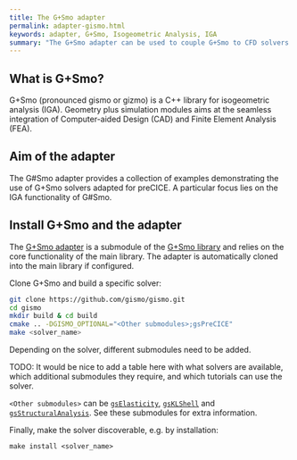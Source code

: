 ```yaml
---
title: The G+Smo adapter
permalink: adapter-gismo.html
keywords: adapter, G+Smo, Isogeometric Analysis, IGA
summary: "The G+Smo adapter can be used to couple G+Smo to CFD solvers for FSI applications or even to couple G+Smo to itself for advanced structural simulations."
---
```


## What is G+Smo?

G+Smo (pronounced gismo or gizmo) is a C++ library for isogeometric analysis (IGA). Geometry plus simulation modules aims at the seamless integration of Computer-aided Design (CAD) and Finite Element Analysis (FEA).

## Aim of the adapter

The G#Smo adapter provides a collection of examples demonstrating the use of G+Smo solvers adapted for preCICE. A particular focus lies on the IGA functionality of G#Smo.

## Install G+Smo and the adapter

The [G+Smo adapter](https://github.com/gismo/gsPreCICE) is a submodule of the [G+Smo library](https://github.com/gismo/gismo) and relies on the core functionality of the main library. The adapter is automatically cloned into the main library if configured.

Clone G+Smo and build a specific solver:

```bash
git clone https://github.com/gismo/gismo.git
cd gismo
mkdir build & cd build
cmake .. -DGISMO_OPTIONAL="<Other submodules>;gsPreCICE"
make <solver_name>
```
Depending on the solver, different submodules need to be added.

TODO: It would be nice to add a table here with what solvers are available, which additional submodules they require, and which tutorials can use the solver.

`<Other submodules>` can be [`gsElasticity`](https://github.com/gismo/gsElasticity), [`gsKLShell`](https://github.com/gismo/gsKLShell) and [`gsStructuralAnalysis`](https://github.com/gismo/gsStructuralAnalysis). See these submodules for extra information.

Finally, make the solver discoverable, e.g. by installation:

```
make install <solver_name>
```
